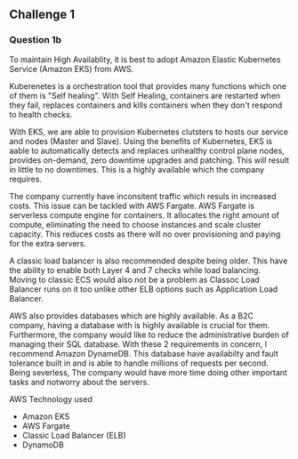 ## Challenge 1
### Question 1b
To maintain High Availablity, it is best to adopt Amazon Elastic Kubernetes Service (Amazon EKS) from AWS.

Kuberenetes is a orchestration tool that provides many functions which one of them is "Self healing". With Self Healing, containers are restarted when they fail, replaces containers and kills containers when they don't respond to health checks. 

With EKS, we are able to provision Kubernetes clutsters to hosts our service and nodes (Master and Slave). Using the benefits of Kubernetes, EKS is aable to automatically detects and replaces unhealthy control plane nodes, provides on-demand, zero downtime upgrades and patching. This will result in little to no downtimes. This is a highly available which the company requires.

The company currently have inconsitent traffic which resuls in increased costs. This issue can be tackled with AWS Fargate. AWS Fargate is serverless compute engine for containers. It allocates the right amount of compute, eliminating the need to choose instances and scale cluster capacity. This reduces costs as there will no over provisioning and paying for the extra servers.

A classic load balancer is also recommended despite being older. This have the ability to enable both Layer 4 and 7 checks while load balancing. Moving to classic ECS would also not be a problem as Classoc Load Balancer runs on it too unlike other ELB options such as Application Load Balancer. 

AWS also provides databases which are highly available. As a B2C company, having a database with is highly available is crucial for them. Furthermore, the company would like to reduce the administrative burden of managing their SQL database. With these 2 requirements in concern, I recommend Amazon DynameDB. This database have availabilty and fault tolerance built in and is able to handle millions of requests per second. Being severless, The company would have more time doing other important tasks and notworry about the servers.

AWS Technology used
- Amazon EKS
- AWS Fargate
- Classic Load Balancer (ELB)
- DynamoDB

